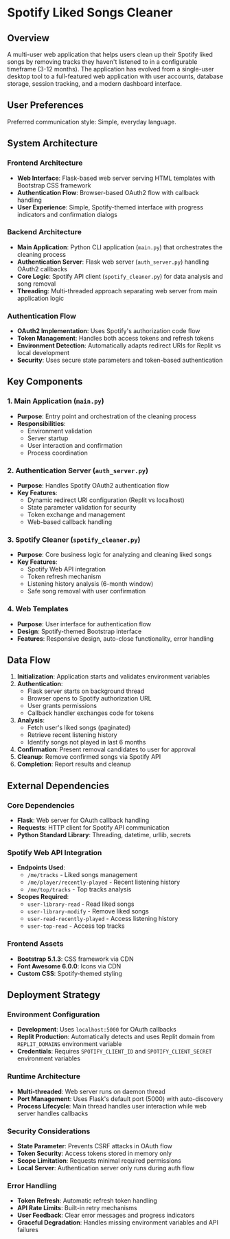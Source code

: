 # Spotify Liked Songs Cleaner

## Overview

A multi-user web application that helps users clean up their Spotify liked songs by removing tracks they haven't listened to in a configurable timeframe (3-12 months). The application has evolved from a single-user desktop tool to a full-featured web application with user accounts, database storage, session tracking, and a modern dashboard interface.

## User Preferences

Preferred communication style: Simple, everyday language.

## System Architecture

### Frontend Architecture
- **Web Interface**: Flask-based web server serving HTML templates with Bootstrap CSS framework
- **Authentication Flow**: Browser-based OAuth2 flow with callback handling
- **User Experience**: Simple, Spotify-themed interface with progress indicators and confirmation dialogs

### Backend Architecture
- **Main Application**: Python CLI application (`main.py`) that orchestrates the cleaning process
- **Authentication Server**: Flask web server (`auth_server.py`) handling OAuth2 callbacks
- **Core Logic**: Spotify API client (`spotify_cleaner.py`) for data analysis and song removal
- **Threading**: Multi-threaded approach separating web server from main application logic

### Authentication Flow
- **OAuth2 Implementation**: Uses Spotify's authorization code flow
- **Token Management**: Handles both access tokens and refresh tokens
- **Environment Detection**: Automatically adapts redirect URIs for Replit vs local development
- **Security**: Uses secure state parameters and token-based authentication

## Key Components

### 1. Main Application (`main.py`)
- **Purpose**: Entry point and orchestration of the cleaning process
- **Responsibilities**: 
  - Environment validation
  - Server startup
  - User interaction and confirmation
  - Process coordination

### 2. Authentication Server (`auth_server.py`)
- **Purpose**: Handles Spotify OAuth2 authentication flow
- **Key Features**:
  - Dynamic redirect URI configuration (Replit vs localhost)
  - State parameter validation for security
  - Token exchange and management
  - Web-based callback handling

### 3. Spotify Cleaner (`spotify_cleaner.py`)
- **Purpose**: Core business logic for analyzing and cleaning liked songs
- **Key Features**:
  - Spotify Web API integration
  - Token refresh mechanism
  - Listening history analysis (6-month window)
  - Safe song removal with user confirmation

### 4. Web Templates
- **Purpose**: User interface for authentication flow
- **Design**: Spotify-themed Bootstrap interface
- **Features**: Responsive design, auto-close functionality, error handling

## Data Flow

1. **Initialization**: Application starts and validates environment variables
2. **Authentication**: 
   - Flask server starts on background thread
   - Browser opens to Spotify authorization URL
   - User grants permissions
   - Callback handler exchanges code for tokens
3. **Analysis**:
   - Fetch user's liked songs (paginated)
   - Retrieve recent listening history
   - Identify songs not played in last 6 months
4. **Confirmation**: Present removal candidates to user for approval
5. **Cleanup**: Remove confirmed songs via Spotify API
6. **Completion**: Report results and cleanup

## External Dependencies

### Core Dependencies
- **Flask**: Web server for OAuth callback handling
- **Requests**: HTTP client for Spotify API communication
- **Python Standard Library**: Threading, datetime, urllib, secrets

### Spotify Web API Integration
- **Endpoints Used**:
  - `/me/tracks` - Liked songs management
  - `/me/player/recently-played` - Recent listening history
  - `/me/top/tracks` - Top tracks analysis
- **Scopes Required**:
  - `user-library-read` - Read liked songs
  - `user-library-modify` - Remove liked songs
  - `user-read-recently-played` - Access listening history
  - `user-top-read` - Access top tracks

### Frontend Assets
- **Bootstrap 5.1.3**: CSS framework via CDN
- **Font Awesome 6.0.0**: Icons via CDN
- **Custom CSS**: Spotify-themed styling

## Deployment Strategy

### Environment Configuration
- **Development**: Uses `localhost:5000` for OAuth callbacks
- **Replit Production**: Automatically detects and uses Replit domain from `REPLIT_DOMAINS` environment variable
- **Credentials**: Requires `SPOTIFY_CLIENT_ID` and `SPOTIFY_CLIENT_SECRET` environment variables

### Runtime Architecture
- **Multi-threaded**: Web server runs on daemon thread
- **Port Management**: Uses Flask's default port (5000) with auto-discovery
- **Process Lifecycle**: Main thread handles user interaction while web server handles callbacks

### Security Considerations
- **State Parameter**: Prevents CSRF attacks in OAuth flow
- **Token Security**: Access tokens stored in memory only
- **Scope Limitation**: Requests minimal required permissions
- **Local Server**: Authentication server only runs during auth flow

### Error Handling
- **Token Refresh**: Automatic refresh token handling
- **API Rate Limits**: Built-in retry mechanisms
- **User Feedback**: Clear error messages and progress indicators
- **Graceful Degradation**: Handles missing environment variables and API failures
